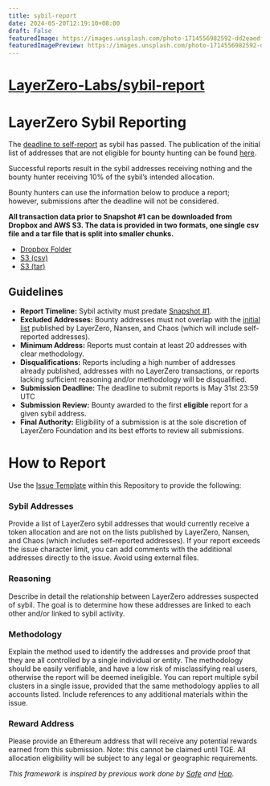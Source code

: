 ```yaml
---
title: sybil-report
date: 2024-05-20T12:19:10+08:00
draft: False
featuredImage: https://images.unsplash.com/photo-1714556982592-dd2eaedf6bea?ixid=M3w0NjAwMjJ8MHwxfHJhbmRvbXx8fHx8fHx8fDE3MTYxNzg2Mjh8&ixlib=rb-4.0.3
featuredImagePreview: https://images.unsplash.com/photo-1714556982592-dd2eaedf6bea?ixid=M3w0NjAwMjJ8MHwxfHJhbmRvbXx8fHx8fHx8fDE3MTYxNzg2Mjh8&ixlib=rb-4.0.3
---
```


# [LayerZero-Labs/sybil-report](https://github.com/LayerZero-Labs/sybil-report)

# LayerZero Sybil Reporting

The [deadline to self-report](https://sybil.layerzero.network/) as sybil has passed. The publication of the initial list of addresses that are not eligible for bounty hunting can be found [here](https://github.com/LayerZero-Labs/sybil-report/blob/main/initialList.txt).

Successful reports result in the sybil addresses receiving nothing and the bounty hunter receiving 10% of the sybil’s intended allocation. 

Bounty hunters can use the information below to produce a report; however, submissions after the deadline will not be considered.

**All transaction data prior to Snapshot #1 can be downloaded from Dropbox and AWS S3. The data is provided in two formats, one single csv file and a tar file that is split into smaller chunks.**
- [Dropbox Folder](https://www.dropbox.com/scl/fo/m0ji3zbmbockvqkyl9353/ALYUg0-rLU2fuDMSd9nuB34?rlkey=kdu7zf877k919c34t754nxerc&st=9t45y59t&dl=0)
- [S3 (csv)](https://layerzerodataset.s3.us-east-2.amazonaws.com/2024-05-15-snapshot1_transactions.csv.gz)
- [S3 (tar)](https://layerzerodataset.s3.us-east-2.amazonaws.com/2024-05-15-snapshot1_transactions.tar)

## Guidelines

- **Report Timeline:** Sybil activity must predate [Snapshot #1](https://twitter.com/LayerZero_Labs/status/1785821562475839843).
- **Excluded Addresses:** Bounty addresses must not overlap with the [initial list](https://github.com/LayerZero-Labs/sybil-report/blob/main/initialList.txt) published by LayerZero, Nansen, and Chaos (which will include self-reported addresses). 
- **Minimum Address:** Reports must contain at least 20 addresses with clear methodology.
- **Disqualifications:** Reports including a high number of addresses already published, addresses with no LayerZero transactions, or reports lacking sufficient reasoning and/or methodology will be disqualified. 
- **Submission Deadline:** The deadline to submit reports is May 31st 23:59 UTC
- **Submission Review:** Bounty awarded to the first **eligible** report for a given sybil address.
- **Final Authority:** Eligibility of a submission is at the sole discretion of LayerZero Foundation and its best efforts to review all submissions.


# How to Report

Use the [Issue Template](https://github.com/LayerZero-Labs/sybil-report/issues/new/choose) within this Repository to provide the following:

### Sybil Addresses
Provide a list of LayerZero sybil addresses that would currently receive a token allocation and are not on the lists published by LayerZero, Nansen, and Chaos (which includes self-reported addresses). If your report exceeds the issue character limit, you can add comments with the additional addresses directly to the issue. Avoid using external files.
### Reasoning 
Describe in detail the relationship between LayerZero addresses suspected of sybil. The goal is to determine how these addresses are linked to each other and/or linked to sybil activity. 
### Methodology 
Explain the method used to identify the addresses and provide proof that they are all controlled by a single individual or entity. The methodology should be easily verifiable, and have a low risk of misclassifying real users, otherwise the report will be deemed ineligible. You can report multiple sybil clusters in a single issue, provided that the same methodology applies to all accounts listed. Include references to any additional materials within the issue.
### Reward Address
Please provide an Ethereum address that will receive any potential rewards earned from this submission. Note: this cannot be claimed until TGE. All allocation eligibility will be subject to any legal or geographic requirements.


*This framework is inspired by previous work done by [Safe](https://github.com/safe-global/safe-user-allocation-reports/) and [Hop](https://github.com/hop-protocol/hop-airdrop).* 

